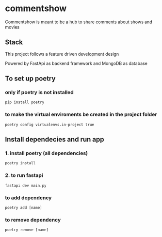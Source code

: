 # commentshow
<p>Commentshow is meant to be a hub to share comments about shows and movies</p>

## Stack
<p>This project follows a feature driven development design</p>
<p>Powered by FastApi as backend framework and MongoDB as database</p>

## To set up poetry
### only if poetry is not installed
```
pip install poetry
```
### to make the virtual enviroments be created in the project folder
```
poetry config virtualenvs.in-project true
```

## Install dependecies and run app
### 1. install poetry (all dependencies)
```
poetry install
```

### 2. to run fastapi
```
fastapi dev main.py
```

### to add dependency
```
poetry add [name]
```

### to remove dependency
```
poetry remove [name]
```

